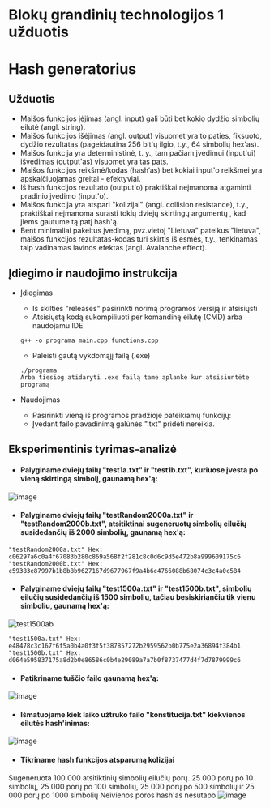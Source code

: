 # Blokų grandinių technologijos 1 užduotis
# Hash generatorius

## Užduotis

* Maišos funkcijos įėjimas (angl. input) gali būti bet kokio dydžio simbolių eilutė (angl. string).
* Maišos funkcijos išėjimas (angl. output) visuomet yra to paties, fiksuoto, dydžio rezultatas (pageidautina 256 bit'ų ilgio, t.y., 64 simbolių
hex'as).
* Maišos funkcija yra deterministinė, t. y., tam pačiam įvedimui (input'ui) išvedimas (output'as) visuomet yra tas pats.
* Maišos funkcijos reikšmė/kodas (hash‘as) bet kokiai input'o reikšmei yra apskaičiuojamas greitai - efektyviai.
* Iš hash funkcijos rezultato (output'o) praktiškai neįmanoma atgaminti pradinio įvedimo (input'o).
* Maišos funkcija yra atspari "kolizijai" (angl. collision resistance), t.y., praktiškai neįmanoma surasti tokių dviejų skirtingų argumentų
, kad jiems gautume tą patį hash'ą.
* Bent minimaliai pakeitus įvedimą, pvz.vietoj "Lietuva" pateikus "lietuva", maišos funkcijos rezultatas-kodas turi skirtis iš esmės, t.y.,
tenkinamas taip vadinamas lavinos efektas (angl. Avalanche effect).

## Įdiegimo ir naudojimo instrukcija

* Įdiegimas
  * Iš skilties "releases" pasirinkti norimą programos versiją ir atsisiųsti
  * Atsisiųstą kodą sukompiliuoti per komandinę eilutę (CMD) arba naudojamu IDE
  ```
  g++ -o programa main.cpp functions.cpp
  ```
  * Paleisti gautą vykdomąjį failą (.exe)
  ```
  ./programa
  Arba tiesiog atidaryti .exe failą tame aplanke kur atsisiuntėte programą
  ```
  
* Naudojimas
  * Pasirinkti vieną iš programos pradžioje pateikiamų funkcijų:
  * Įvedant failo pavadinimą galūnės ".txt" pridėti nereikia.

## Eksperimentinis tyrimas-analizė
* #### Palyginame dviejų failų "test1a.txt"  ir "test1b.txt", kuriuose įvesta po vieną skirtingą simbolį, gaunamą hex'ą:
![image](https://user-images.githubusercontent.com/72629961/135138277-d9784bd4-7c57-46dc-92d2-eaa8c5218ca3.png)
* #### Palyginame dviejų failų "testRandom2000a.txt" ir "testRandom2000b.txt", atsitiktinai sugeneruotų simbolių eilučių susidedančių iš 2000 simbolių, gaunamą hex'ą:
```
"testRandom2000a.txt" Hex: c06297a6c0a4f67083b280c869a568f2f281c8c0d6c9d5e472b8a999609175c6
"testRandom2000b.txt" Hex: c59383e87997b1b8b8b9627167d9677967f9a4b6c4766088b68074c3c4a0c584
```
* #### Palyginame dviejų failų "test1500a.txt" ir "test1500b.txt", simbolių eilučių susidedančių iš 1500 simbolių, tačiau besiskiriančiu tik vienu simboliu, gaunamą hex'ą:
![test1500ab](https://user-images.githubusercontent.com/72629961/135327181-e31775e7-d637-4560-896e-b610187ea86c.png)
```
"test1500a.txt" Hex: e48478c3c167f6f5a0b4a0f3f5f387857272b2959562b0b775e2a36894f384b1
"test1500b.txt" Hex: d064e595837175a8d2b0e86586c0b4e29089a7a7b0f8737477d4f7d7879999c6
```
* #### Patikriname tuščio failo gaunamą hex'ą:
![image](https://user-images.githubusercontent.com/72629961/135327426-c1de32ab-cf07-4adb-8730-51082ab2d972.png)
* #### Išmatuojame kiek laiko užtruko failo "konstitucija.txt" kiekvienos eilutės hash'inimas:
![image](https://user-images.githubusercontent.com/72629961/135345245-233ab78f-f50f-4f57-a55b-288e25dbb323.png)
* #### Tikriname hash funkcijos atsparumą kolizijai
Sugeneruota 100 000 atsitiktinių simbolių eilučių porų. 25 000 porų po 10 simbolių, 25 000 porų po 100 simbolių, 25 000 porų po 500 simbolių ir 25 000 porų po 1000 simbolių
Neivienos poros hash'as nesutapo
![image](https://user-images.githubusercontent.com/72629961/135348904-644cf468-8bc8-4aca-9c8c-b5bf4e7c397d.png)

